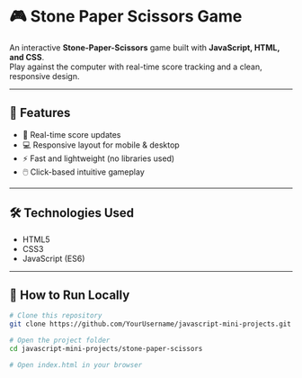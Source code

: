 # 🎮 Stone Paper Scissors Game

An interactive **Stone-Paper-Scissors** game built with **JavaScript, HTML, and CSS**.  
Play against the computer with real-time score tracking and a clean, responsive design.

---

## 🚀 Features
- 🎯 Real-time score updates
- 💻 Responsive layout for mobile & desktop
- ⚡ Fast and lightweight (no libraries used)
- 🖱️ Click-based intuitive gameplay

---

## 🛠️ Technologies Used
- HTML5
- CSS3
- JavaScript (ES6)

---

## 📂 How to Run Locally
```bash
# Clone this repository
git clone https://github.com/YourUsername/javascript-mini-projects.git

# Open the project folder
cd javascript-mini-projects/stone-paper-scissors

# Open index.html in your browser
